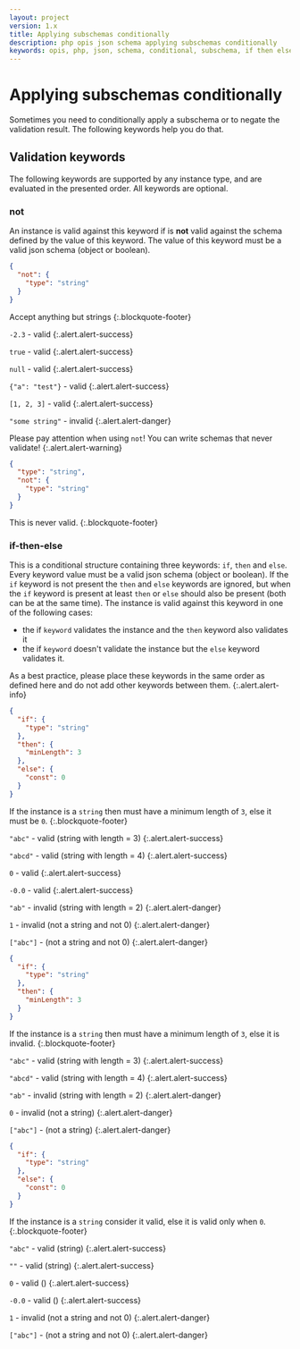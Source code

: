 ```yaml
---
layout: project
version: 1.x
title: Applying subschemas conditionally
description: php opis json schema applying subschemas conditionally
keywords: opis, php, json, schema, conditional, subschema, if then else
---
```


# Applying subschemas conditionally

Sometimes you need to conditionally apply a subschema or to negate the validation
result.
The following keywords help you do that.

## Validation keywords

The following keywords are supported by any instance type, and are evaluated in
the presented order. All keywords are optional.

### not

An instance is valid against this keyword if is **not** valid against 
 the schema defined by the value of this keyword. 
The value of this keyword must be a valid json schema (object or boolean).

```json
{
  "not": {
    "type": "string"
  }
}
```

Accept anything but strings
{:.blockquote-footer}

`-2.3` - valid
{:.alert.alert-success}

`true` - valid
{:.alert.alert-success}

`null` - valid
{:.alert.alert-success}

`{"a": "test"}` - valid
{:.alert.alert-success}

`[1, 2, 3]` - valid
{:.alert.alert-success}

`"some string"` - invalid
{:.alert.alert-danger}

Please pay attention when using `not`! You can write schemas that never
validate!
{:.alert.alert-warning}

```json
{
  "type": "string",
  "not": {
    "type": "string"
  }
}
```

This is never valid.
{:.blockquote-footer}

### if-then-else

This is a conditional structure containing three keywords: `if`, `then` and `else`.
Every keyword value must be a valid json schema (object or boolean).
If the `if` keyword is not present the `then` and `else` keywords are
ignored, but when the `if` keyword is present at least `then` or `else`
should also be present (both can be at the same time).
The instance is valid against this keyword in one of the following cases:
- the if `keyword` validates the instance and the `then` keyword also validates it
- the if `keyword` doesn't validate the instance but the `else` keyword validates it.

As a best practice, please place these keywords in the same order as defined here and do not
add other keywords between them.
{:.alert.alert-info}

```json
{
  "if": {
    "type": "string"
  },
  "then": {
    "minLength": 3
  },
  "else": {
    "const": 0
  }
}
```

If the instance is a `string` then must have a minimum length of `3`, else
it must be `0`.
{:.blockquote-footer}

`"abc"` - valid (string with length = 3)
{:.alert.alert-success}

`"abcd"` - valid (string with length = 4)
{:.alert.alert-success}

`0` - valid
{:.alert.alert-success}

`-0.0` - valid
{:.alert.alert-success}

`"ab"` - invalid (string with length = 2)
{:.alert.alert-danger}

`1` - invalid (not a string and not 0)
{:.alert.alert-danger}

`["abc"]` - (not a string and not 0)
{:.alert.alert-danger}

```json
{
  "if": {
    "type": "string"
  },
  "then": {
    "minLength": 3
  }
}
```

If the instance is a `string` then must have a minimum length of `3`, else
it is invalid.
{:.blockquote-footer}

`"abc"` - valid (string with length = 3)
{:.alert.alert-success}

`"abcd"` - valid (string with length = 4)
{:.alert.alert-success}

`"ab"` - invalid (string with length = 2)
{:.alert.alert-danger}

`0` - invalid (not a string)
{:.alert.alert-danger}

`["abc"]` - (not a string)
{:.alert.alert-danger}

```json
{
  "if": {
    "type": "string"
  },
  "else": {
    "const": 0
  }
}
```

If the instance is a `string` consider it valid, else
it is valid only when `0`.
{:.blockquote-footer}

`"abc"` - valid (string)
{:.alert.alert-success}

`""` - valid (string)
{:.alert.alert-success}

`0` - valid ()
{:.alert.alert-success}

`-0.0` - valid ()
{:.alert.alert-success}

`1` - invalid (not a string and not 0)
{:.alert.alert-danger}

`["abc"]` - (not a string and not 0)
{:.alert.alert-danger}
